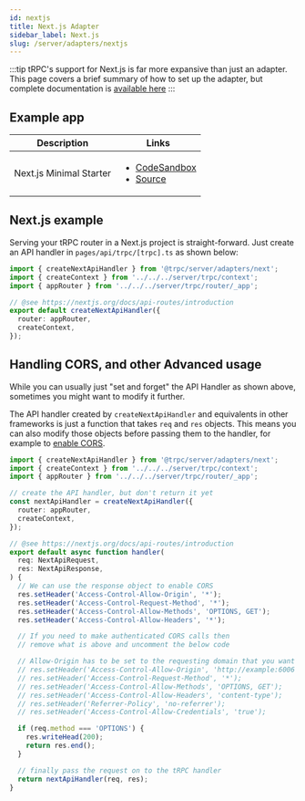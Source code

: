 ```yaml
---
id: nextjs
title: Next.js Adapter
sidebar_label: Next.js
slug: /server/adapters/nextjs
---
```


:::tip
tRPC's support for Next.js is far more expansive than just an adapter. This page covers a brief summary of how to set up the adapter, but complete documentation is [available here](/docs/nextjs/introduction)
:::

## Example app

<table>
  <thead>
    <tr>
      <th>Description</th>
      <th>Links</th>
    </tr>
  </thead>
  <tbody>
    <tr>
      <td>Next.js Minimal Starter</td>
      <td>
        <ul>
          <li><a href="https://githubbox.com/trpc/trpc/tree/main/examples/next-minimal-starter">CodeSandbox</a></li>
          <li><a href="https://github.com/trpc/trpc/tree/main/examples/next-minimal-starter">Source</a></li>
        </ul>
      </td>
    </tr>
  </tbody>
</table>

## Next.js example

Serving your tRPC router in a Next.js project is straight-forward. Just create an API handler in `pages/api/trpc/[trpc].ts` as shown below:

```ts title='pages/api/trpc/[trpc].ts'
import { createNextApiHandler } from '@trpc/server/adapters/next';
import { createContext } from '../../../server/trpc/context';
import { appRouter } from '../../../server/trpc/router/_app';

// @see https://nextjs.org/docs/api-routes/introduction
export default createNextApiHandler({
  router: appRouter,
  createContext,
});
```

## Handling CORS, and other Advanced usage

While you can usually just "set and forget" the API Handler as shown above, sometimes you might want to modify it further.

The API handler created by `createNextApiHandler` and equivalents in other frameworks is just a function that takes `req` and `res` objects. This means you can also modify those objects before passing them to the handler, for example to [enable CORS](/docs/client/cors).

```ts title='pages/api/trpc/[trpc].ts'
import { createNextApiHandler } from '@trpc/server/adapters/next';
import { createContext } from '../../../server/trpc/context';
import { appRouter } from '../../../server/trpc/router/_app';

// create the API handler, but don't return it yet
const nextApiHandler = createNextApiHandler({
  router: appRouter,
  createContext,
});

// @see https://nextjs.org/docs/api-routes/introduction
export default async function handler(
  req: NextApiRequest,
  res: NextApiResponse,
) {
  // We can use the response object to enable CORS
  res.setHeader('Access-Control-Allow-Origin', '*');
  res.setHeader('Access-Control-Request-Method', '*');
  res.setHeader('Access-Control-Allow-Methods', 'OPTIONS, GET');
  res.setHeader('Access-Control-Allow-Headers', '*');

  // If you need to make authenticated CORS calls then
  // remove what is above and uncomment the below code

  // Allow-Origin has to be set to the requesting domain that you want to send the credentials back to
  // res.setHeader('Access-Control-Allow-Origin', 'http://example:6006');
  // res.setHeader('Access-Control-Request-Method', '*');
  // res.setHeader('Access-Control-Allow-Methods', 'OPTIONS, GET');
  // res.setHeader('Access-Control-Allow-Headers', 'content-type');
  // res.setHeader('Referrer-Policy', 'no-referrer');
  // res.setHeader('Access-Control-Allow-Credentials', 'true');

  if (req.method === 'OPTIONS') {
    res.writeHead(200);
    return res.end();
  }

  // finally pass the request on to the tRPC handler
  return nextApiHandler(req, res);
}
```
